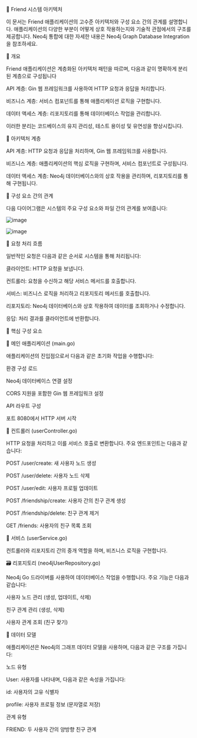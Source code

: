 📐 Friend 시스템 아키텍처

이 문서는 Friend 애플리케이션의 고수준 아키텍처와 구성 요소 간의 관계를 설명합니다. 애플리케이션의 다양한 부분이 어떻게 상호 작용하는지와 기술적 관점에서의 구조를 제공합니다. Neo4j 통합에 대한 자세한 내용은 Neo4j Graph Database Integration을 참조하세요.

🧱 개요

Friend 애플리케이션은 계층화된 아키텍처 패턴을 따르며, 다음과 같이 명확하게 분리된 계층으로 구성됩니다

API 계층: Gin 웹 프레임워크를 사용하여 HTTP 요청과 응답을 처리합니다.

비즈니스 계층: 서비스 컴포넌트를 통해 애플리케이션 로직을 구현합니다.

데이터 액세스 계층: 리포지토리를 통해 데이터베이스 작업을 관리합니다.

이러한 분리는 코드베이스의 유지 관리성, 테스트 용이성 및 유연성을 향상시킵니다.

🧩 아키텍처 계층

API 계층: HTTP 요청과 응답을 처리하며, Gin 웹 프레임워크를 사용합니다.

비즈니스 계층: 애플리케이션의 핵심 로직을 구현하며, 서비스 컴포넌트로 구성됩니다.

데이터 액세스 계층: Neo4j 데이터베이스와의 상호 작용을 관리하며, 리포지토리를 통해 구현됩니다.

🔄 구성 요소 간의 관계

다음 다이어그램은 시스템의 주요 구성 요소와 파일 간의 관계를 보여줍니다:

![image](https://github.com/user-attachments/assets/4e5f41f0-446b-415e-8a36-000add0c1a7f)

![image](https://github.com/user-attachments/assets/09c7e8a2-ce89-48f9-a8ac-7c1fde9e5373)


🔁 요청 처리 흐름

일반적인 요청은 다음과 같은 순서로 시스템을 통해 처리됩니다:

클라이언트: HTTP 요청을 보냅니다.

컨트롤러: 요청을 수신하고 해당 서비스 메서드를 호출합니다.

서비스: 비즈니스 로직을 처리하고 리포지토리 메서드를 호출합니다.

리포지토리: Neo4j 데이터베이스와 상호 작용하여 데이터를 조회하거나 수정합니다.

응답: 처리 결과를 클라이언트에 반환합니다.

🧩 핵심 구성 요소

🏁 메인 애플리케이션 (main.go)

애플리케이션의 진입점으로서 다음과 같은 초기화 작업을 수행합니다:

환경 구성 로드

Neo4j 데이터베이스 연결 설정

CORS 지원을 포함한 Gin 웹 프레임워크 설정

API 라우트 구성

포트 8080에서 HTTP 서버 시작

📂 컨트롤러 (userController.go)

HTTP 요청을 처리하고 이를 서비스 호출로 변환합니다. 주요 엔드포인트는 다음과 같습니다:

POST /user/create: 새 사용자 노드 생성

POST /user/delete: 사용자 노드 삭제

POST /user/edit: 사용자 프로필 업데이트

POST /friendship/create: 사용자 간의 친구 관계 생성

POST /friendship/delete: 친구 관계 제거

GET /friends: 사용자의 친구 목록 조회

🧠 서비스 (userService.go)

컨트롤러와 리포지토리 간의 중개 역할을 하며, 비즈니스 로직을 구현합니다.

🗃️ 리포지토리 (neo4jUserRepository.go)

Neo4j Go 드라이버를 사용하여 데이터베이스 작업을 수행합니다. 주요 기능은 다음과 같습니다:

사용자 노드 관리 (생성, 업데이트, 삭제)

친구 관계 관리 (생성, 삭제)

사용자 관계 조회 (친구 찾기)

🧬 데이터 모델

애플리케이션은 Neo4j의 그래프 데이터 모델을 사용하며, 다음과 같은 구조를 가집니다:

노드 유형

User: 사용자를 나타내며, 다음과 같은 속성을 가집니다:

id: 사용자의 고유 식별자

profile: 사용자 프로필 정보 (문자열로 저장)

관계 유형

FRIEND: 두 사용자 간의 양방향 친구 관계
